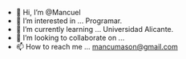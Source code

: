 - 👋 Hi, I’m @Mancuel
- 👀 I’m interested in ... Programar.
- 🌱 I’m currently learning ... Universidad Alicante.
- 💞️ I’m looking to collaborate on ... 
- 📫 How to reach me ... mancumason@gmail.com

<!---
Mancuel/Mancuel is a ✨ special ✨ repository because its `README.md` (this file) appears on your GitHub profile.
You can click the Preview link to take a look at your changes.
--->
